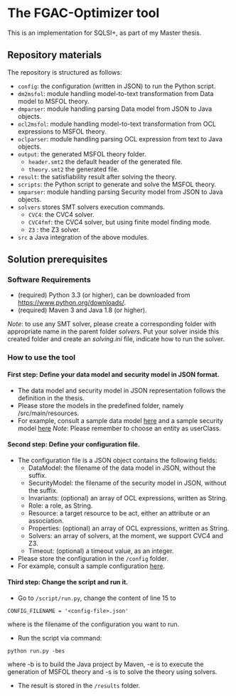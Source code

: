 # The FGAC-Optimizer tool

This is an implementation for SQLSI+, as part of my Master thesis.

## Repository materials

The repository is structured as follows:

* `config`: the configuration (written in JSON) to run the Python script.
* `dm2msfol`: module handling model-to-text transformation from Data model to MSFOL theory.
* `dmparser`: module handling parsing Data model from JSON to Java objects.
* `ocl2msfol`: module handling model-to-text transformation from OCL expressions to MSFOL theory.
* `oclparser`: module handling parsing OCL expression from text to Java objects.
* `output`: the generated MSFOL theory folder.
  * `header.smt2` the default header of the generated file.
  * `theory.smt2` the generated file.
* `result`: the satisfiability result after solving the theory.
* `scripts`: the Python script to generate and solve the MSFOL theory.
* `smparser`: module handling parsing Security model from JSON to Java objects.
* `solvers` stores SMT solvers execution commands.
  * `CVC4`: the CVC4 solver.
  * `CVC4fmf`: the CVC4 solver, but using finite model finding mode.
  * `Z3` : the Z3 solver.
* `src` a Java integration of the above modules.

## Solution prerequisites

### Software Requirements
- (required) Python 3.3 (or higher), can be downloaded from https://www.python.org/downloads/.
- (required) Maven 3 and Java 1.8 (or higher).

*Note*: to use any SMT solver, 
please create a corresponding folder with appropriate name in the parent folder *solvers*.
Put your solver inside this created folder and create an *solving.ini* file, indicate how
to run the solver.

### How to use the tool

#### First step: Define your data model and security model in JSON format.
- The data model and security model in JSON representation follows the definition in the thesis.
- Please store the models in the predefined folder, namely /src/main/resources.
- For example, consult a sample data model [here](https://github.com/npbhoang/sqlsi-/blob/00a6616542cd3175a8280991d25dcb4ca963d478/src/main/resources/university.json) and a sample security model [here](https://github.com/npbhoang/sqlsi-/blob/00a6616542cd3175a8280991d25dcb4ca963d478/src/main/resources/secVGU%232.json)
*Note*: Please remember to choose an entity as userClass.

#### Second step: Define your configuration file.
- The configuration file is a JSON object contains the following fields:
  - DataModel: the filename of the data model in JSON, without the suffix.
  - SecurityModel: the filename of the security model in JSON, without the suffix.
  - Invariants: (optional) an array of OCL expressions, written as String.
  - Role: a role, as String.
  - Resource: a target resource to be act, either an attribute or an association.
  - Properties: (optional) an array of OCL expressions, written as String.
  - Solvers: an array of solvers, at the moment, we support CVC4 and Z3.
  - Timeout: (optional) a timeout value, as an integer.
- Please store the configuration in the `/config` folder.
- For example, consult a sample configuration [here](https://github.com/npbhoang/sqlsi-/blob/00a6616542cd3175a8280991d25dcb4ca963d478/config/config.json).

#### Third step: Change the script and run it.
- Go to `/script/run.py`, change the content of line 15 to
```
CONFIG_FILENAME = '<config-file>.json'
```
where <config-file> is the filename of the configuration you want to run.
- Run the script via command:
```
python run.py -bes
```
where -b is to build the Java project by Maven, -e is to execute the generation of MSFOL theory and -s is to solve the theory using solvers.
- The result is stored in the `/results` folder.
